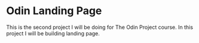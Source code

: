 # Odin Landing Page

This is the second project I will be doing for The Odin Project course. In this project I will be building landing page.
